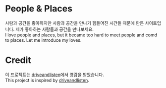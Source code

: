 # People & Places
사람과 공간을 좋아하지만 사람과 공간을 만나기 힘들어진 시간들 때문에 만든 사이트입니다. 제가 좋아하는 사람들과 공간을 만나보세요.<br />
I love people and places, but it became too hard to meet people and comd to places. Let me introduce my loves.

# Credit
이 프로젝트는 [driveandlisten](https://driveandlisten.herokuapp.com/)에서 영감을 받았습니다.<br >
This project is inspired by [driveandlisten](https://driveandlisten.herokuapp.com/).